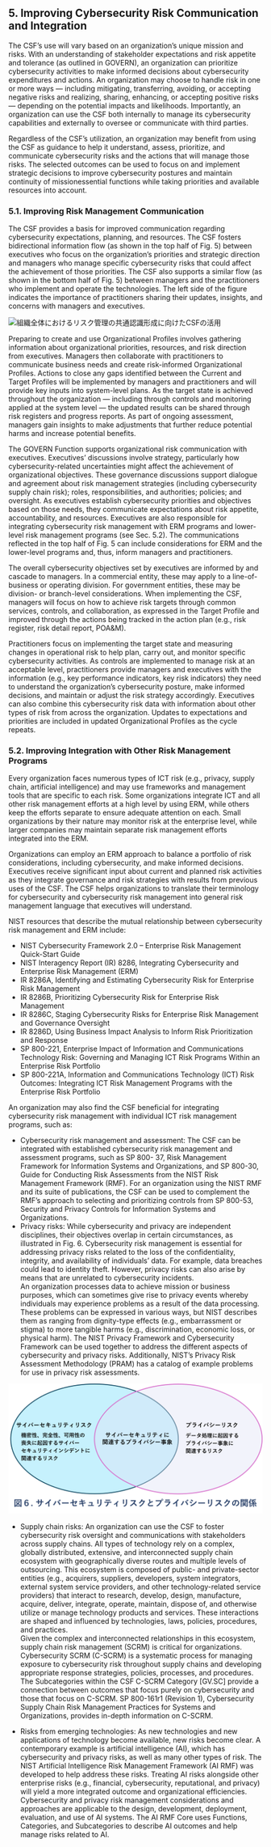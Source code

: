 ## 5. Improving Cybersecurity Risk Communication and Integration
The CSF’s use will vary based on an organization’s unique mission and risks. With an understanding of stakeholder expectations and risk appetite and tolerance (as outlined in GOVERN), an organization can prioritize cybersecurity activities to make informed decisions about cybersecurity expenditures and actions. An organization may choose to handle risk in one or more ways — including mitigating, transferring, avoiding, or accepting negative risks and realizing, sharing, enhancing, or accepting positive risks — depending on the potential impacts and likelihoods. Importantly, an organization can use the CSF both internally to manage its cybersecurity capabilities and externally to oversee or communicate with third parties.

Regardless of the CSF’s utilization, an organization may benefit from using the CSF as guidance to help it understand, assess, prioritize, and communicate cybersecurity risks and the actions that will manage those risks. The selected outcomes can be used to focus on and implement strategic decisions to improve cybersecurity postures and maintain continuity of missionessential functions while taking priorities and available resources into account.

### 5.1. Improving Risk Management Communication
The CSF provides a basis for improved communication regarding cybersecurity expectations, planning, and resources. The CSF fosters bidirectional information flow (as shown in the top half of Fig. 5) between executives who focus on the organization’s priorities and strategic direction and managers who manage specific cybersecurity risks that could affect the achievement of those priorities. The CSF also supports a similar flow (as shown in the bottom half of Fig. 5) between managers and the practitioners who implement and operate the technologies. The left side of the figure indicates the importance of practitioners sharing their updates, insights, and concerns with managers and executives.

![組織全体におけるリスク管理の共通認識形成に向けたCSFの活用](fig.5_組織全体におけるリスク管理の共通認識形成に向けたCSFの活用.png)

Preparing to create and use Organizational Profiles involves gathering information about organizational priorities, resources, and risk direction from executives. Managers then collaborate with practitioners to communicate business needs and create risk-informed Organizational Profiles. Actions to close any gaps identified between the Current and Target Profiles will be implemented by managers and practitioners and will provide key inputs into system-level plans. As the target state is achieved throughout the organization — including through controls and monitoring applied at the system level — the updated results can be shared through risk registers and progress reports. As part of ongoing assessment, managers gain insights to make adjustments that further reduce potential harms and increase potential benefits. 

The GOVERN Function supports organizational risk communication with executives. Executives’ discussions involve strategy, particularly how cybersecurity-related uncertainties might affect the achievement of organizational objectives. These governance discussions support dialogue and agreement about risk management strategies (including cybersecurity supply chain risk); roles, responsibilities, and authorities; policies; and oversight. As executives establish cybersecurity priorities and objectives based on those needs, they communicate expectations about risk appetite, accountability, and resources. Executives are also responsible for integrating cybersecurity risk management with ERM programs and lower-level risk management programs (see Sec. 5.2). The communications reflected in the top half of Fig. 5 can include considerations for ERM and the lower-level programs and, thus, inform managers and practitioners.

The overall cybersecurity objectives set by executives are informed by and cascade to managers. In a commercial entity, these may apply to a line-of-business or operating division. For government entities, these may be division- or branch-level considerations. When implementing the CSF, managers will focus on how to achieve risk targets through common services, controls, and collaboration, as expressed in the Target Profile and improved through the actions being tracked in the action plan (e.g., risk register, risk detail report, POA&M). 

Practitioners focus on implementing the target state and measuring changes in operational risk to help plan, carry out, and monitor specific cybersecurity activities. As controls are implemented to manage risk at an acceptable level, practitioners provide managers and executives with the information (e.g., key performance indicators, key risk indicators) they need to understand the organization’s cybersecurity posture, make informed decisions, and maintain or adjust the risk strategy accordingly. Executives can also combine this cybersecurity risk data with information about other types of risk from across the organization. Updates to expectations and priorities are included in updated Organizational Profiles as the cycle repeats.

### 5.2. Improving Integration with Other Risk Management Programs
Every organization faces numerous types of ICT risk (e.g., privacy, supply chain, artificial intelligence) and may use frameworks and management tools that are specific to each risk. Some organizations integrate ICT and all other risk management efforts at a high level by using ERM, while others keep the efforts separate to ensure adequate attention on each. Small organizations by their nature may monitor risk at the enterprise level, while larger companies may maintain separate risk management efforts integrated into the ERM.

Organizations can employ an ERM approach to balance a portfolio of risk considerations, including cybersecurity, and make informed decisions. Executives receive significant input about current and planned risk activities as they integrate governance and risk strategies with results from previous uses of the CSF. The CSF helps organizations to translate their terminology for cybersecurity and cybersecurity risk management into general risk management language that executives will understand.

NIST resources that describe the mutual relationship between cybersecurity risk management and ERM include: 

- NIST Cybersecurity Framework 2.0 – Enterprise Risk Management Quick-Start Guide
- NIST Interagency Report (IR) 8286, Integrating Cybersecurity and Enterprise Risk Management (ERM)
- IR 8286A, Identifying and Estimating Cybersecurity Risk for Enterprise Risk Management
- IR 8286B, Prioritizing Cybersecurity Risk for Enterprise Risk Management
- IR 8286C, Staging Cybersecurity Risks for Enterprise Risk Management and Governance Oversight
- IR 8286D, Using Business Impact Analysis to Inform Risk Prioritization and Response
- SP 800-221, Enterprise Impact of Information and Communications Technology Risk: Governing and Managing ICT Risk Programs Within an Enterprise Risk Portfolio
- SP 800-221A, Information and Communications Technology (ICT) Risk Outcomes: Integrating ICT Risk Management Programs with the Enterprise Risk Portfolio

An organization may also find the CSF beneficial for integrating cybersecurity risk management with individual ICT risk management programs, such as: 

- Cybersecurity risk management and assessment: The CSF can be integrated with established cybersecurity risk management and assessment programs, such as SP 800- 37, Risk Management Framework for Information Systems and Organizations, and SP 800-30, Guide for Conducting Risk Assessments from the NIST Risk Management Framework (RMF). For an organization using the NIST RMF and its suite of publications, the CSF can be used to complement the RMF’s approach to selecting and prioritizing controls from SP 800-53, Security and Privacy Controls for Information Systems and Organizations.
- Privacy risks: While cybersecurity and privacy are independent disciplines, their objectives overlap in certain circumstances, as illustrated in Fig. 6. Cybersecurity risk management is essential for addressing privacy risks related to the loss of the confidentiality, integrity, and availability of individuals’ data. For example, data breaches could lead to identity theft. However, privacy risks can also arise by means that are unrelated to cybersecurity incidents.  
An organization processes data to achieve mission or business purposes, which can sometimes give rise to privacy events whereby individuals may experience problems as a result of the data processing. These problems can be expressed in various ways, but NIST describes them as ranging from dignity-type effects (e.g., embarrassment or stigma) to more tangible harms (e.g., discrimination, economic loss, or physical harm). The NIST Privacy Framework and Cybersecurity Framework can be used together to address the different aspects of cybersecurity and privacy risks. Additionally, NIST’s Privacy Risk Assessment Methodology (PRAM) has a catalog of example problems for use in privacy risk assessments.

![サイバーセキュリティリスクとプライバシーリスクの関係](fig.6_サイバーセキュリティリスクとプライバシーリスクの関係.png)

- Supply chain risks: An organization can use the CSF to foster cybersecurity risk oversight and communications with stakeholders across supply chains. All types of technology rely on a complex, globally distributed, extensive, and interconnected supply chain ecosystem with geographically diverse routes and multiple levels of outsourcing. This ecosystem is composed of public- and private-sector entities (e.g., acquirers, suppliers, developers, system integrators, external system service providers, and other technology-related service providers) that interact to research, develop, design, manufacture, acquire, deliver, integrate, operate, maintain, dispose of, and otherwise utilize or manage technology products and services. These interactions are shaped and influenced by technologies, laws, policies, procedures, and practices.  
Given the complex and interconnected relationships in this ecosystem, supply chain risk management (SCRM) is critical for organizations. Cybersecurity SCRM (C-SCRM) is a systematic process for managing exposure to cybersecurity risk throughout supply chains and developing appropriate response strategies, policies, processes, and procedures. The Subcategories within the CSF C-SCRM Category [GV.SC] provide a connection between outcomes that focus purely on cybersecurity and those that focus on C-SCRM. SP 800-161r1 (Revision 1), Cybersecurity Supply Chain Risk Management Practices for Systems and Organizations, provides in-depth information on C-SCRM.

- Risks from emerging technologies: As new technologies and new applications of technology become available, new risks become clear. A contemporary example is artificial intelligence (AI), which has cybersecurity and privacy risks, as well as many other types of risk. The NIST Artificial Intelligence Risk Management Framework (AI RMF) was developed to help address these risks. Treating AI risks alongside other enterprise risks (e.g., financial, cybersecurity, reputational, and privacy) will yield a more integrated outcome and organizational efficiencies. Cybersecurity and privacy risk management considerations and approaches are applicable to the design, development, deployment, evaluation, and use of AI systems. The AI RMF Core uses Functions, Categories, and Subcategories to describe AI outcomes and help manage risks related to AI.
